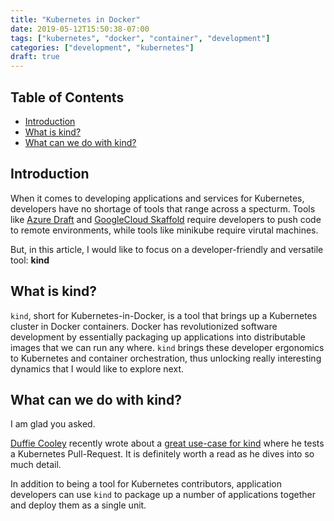 ```yaml
---
title: "Kubernetes in Docker"
date: 2019-05-12T15:50:38-07:00
tags: ["kubernetes", "docker", "container", "development"]
categories: ["development", "kubernetes"]
draft: true
---
```


## Table of Contents

<!-- toc -->
- [Introduction](#introduction)
- [What is kind?](#what-is-kind)
- [What can we do with kind?](#what-can-we-do-with-kind)
<!-- /toc -->

## Introduction

When it comes to developing applications and services for Kubernetes,
developers have no shortage of tools that range across a specturm. Tools like
[Azure Draft](https://github.com/Azure/draft) and [GoogleCloud
Skaffold](https://github.com/GoogleContainerTools/skaffold) require developers
to push code to remote environments, while tools like minikube require virutal
machines.

But, in this article, I would like to focus on a developer-friendly and
versatile tool: **kind**

## What is kind?

`kind`, short for Kubernetes-in-Docker, is a tool that brings up a Kubernetes
cluster in Docker containers. Docker has revolutionized software development by
essentially packaging up applications into distributable images that we can run
any where. `kind` brings these developer ergonomics to Kubernetes and container
orchestration, thus unlocking really interesting dynamics that I would like to
explore next.

## What can we do with kind?

I am glad you asked.

[Duffie Cooley](https://mauilion.dev) recently wrote about a [great use-case
for kind](https://mauilion.dev/posts/kind-k8s-testing/) where he tests a
Kubernetes Pull-Request. It is definitely worth a read as he dives into so much
detail.

In addition to being a tool for Kubernetes contributors, application developers
can use `kind` to package up a number of applications together and deploy them
as a single unit.
